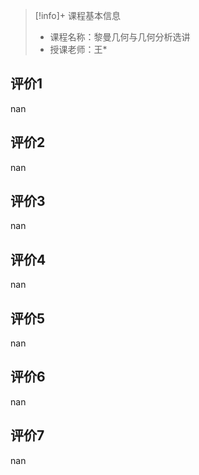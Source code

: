 >[!info]+ 课程基本信息
>
> - 课程名称：黎曼几何与几何分析选讲
> - 授课老师：王*

## 评价1

nan
## 评价2

nan
## 评价3

nan
## 评价4

nan
## 评价5

nan
## 评价6

nan
## 评价7

nan
